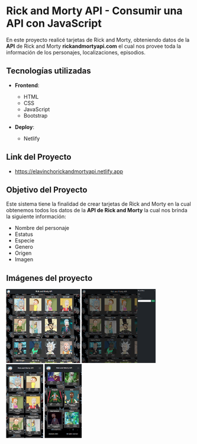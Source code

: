 # Rick and Morty API - Consumir una API con JavaScript

En este proyecto realicé tarjetas de Rick and Morty, obteniendo datos de la **API** de Rick and Morty **rickandmortyapi.com** el cual nos provee toda la información de los personajes, localizaciones, episodios.

## Tecnologías utilizadas

- **Frontend**:
  - HTML
  - CSS
  - JavaScript
  - Bootstrap

- **Deploy**:
  - Netlify

## Link del Proyecto
- https://elavinchorickandmortyapi.netlify.app
  
## Objetivo del Proyecto

Este sistema tiene la finalidad de crear tarjetas de Rick and Morty en la cual obtenemos todos los datos de la **API de Rick and Morty** la cual nos brinda la siguiente información:

- Nombre del personaje
- Estatus
- Especie
- Genero
- Origen
- Imagen

## Imágenes del proyecto

<img src="https://github.com/elavincho/rickandmortyapi/blob/master/img/Captura_de_pantalla_1.png" width="200" height="200" alt="img"/>           <img src="https://github.com/elavincho/rickandmortyapi/blob/master/img/Captura_de_pantalla_2.png" width="200" height="200" alt="img"/>                <img src="https://github.com/elavincho/rickandmortyapi/blob/master/img/Captura_de_pantalla_3.png" width="100" height="200" alt="img"/>                <img src="https://github.com/elavincho/rickandmortyapi/blob/master/img/Captura_de_pantalla_4.png" width="100" height="200" alt="img"/>
